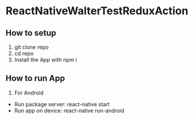 # ReactNativeWalterTestReduxAction

## How to setup
1. git clone repo
2. cd repo
3. Install the App with npm i

## How to run App
1. For Android
  * Run package server: react-native start
  * Run app on device: react-native run-android
